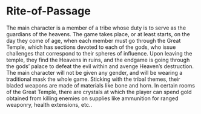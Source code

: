 # Rite-of-Passage

The main character is a member of a tribe whose duty is to serve as the guardians of the heavens. The game takes place, or at least starts, on the day they come of age, when each member must go through the Great Temple, which has sections devoted to each of the gods, who issue challenges that correspond to their spheres of influence. Upon leaving the temple, they find the Heavens in ruins, and the endgame is going through the gods’ palace to defeat the evil within and avenge Heaven’s destruction.
	The main character will not be given any gender, and will be wearing a traditional mask the whole game. Sticking with the tribal themes, their bladed weapons are made of materials like bone and horn.
	In certain rooms of the Great Temple, there are crystals at which the player can spend gold obtained from killing enemies on supplies like ammunition for ranged weaponry, health extensions, etc..
